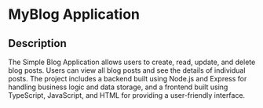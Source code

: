 # MyBlog Application

## Description

The Simple Blog Application allows users to create, read, update, and delete blog posts. Users can view all blog posts and see the details of individual posts. The project includes a backend built using Node.js and Express for handling business logic and data storage, and a frontend built using TypeScript, JavaScript, and HTML for providing a user-friendly interface.
